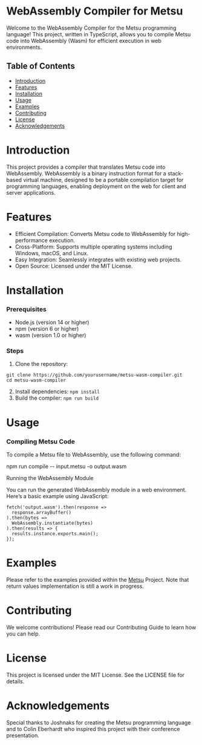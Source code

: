 # WebAssembly Compiler for Metsu

Welcome to the WebAssembly Compiler for the Metsu programming language! This project, written in TypeScript, allows you to compile Metsu code into WebAssembly (Wasm) for efficient execution in web environments.
## Table of Contents

* [Introduction](#Introduction)
* [Features](#Features)
* [Installation](#Installation)
* [Usage](#Usage)
* [Examples](#Examples)
* [Contributing](#Contributing)
* [License](#License)
* [Acknowledgements](#Acknowledgements)

# Introduction

This project provides a compiler that translates Metsu code into WebAssembly. WebAssembly is a binary instruction format for a stack-based virtual machine, designed to be a portable compilation target for programming languages, enabling deployment on the web for client and server applications.

# Features

* Efficient Compilation: Converts Metsu code to WebAssembly for high-performance execution.
* Cross-Platform: Supports multiple operating systems including Windows, macOS, and Linux.
* Easy Integration: Seamlessly integrates with existing web projects.
* Open Source: Licensed under the MIT License.

# Installation
### Prerequisites

* Node.js (version 14 or higher)
* npm (version 6 or higher)
* wasm (version 1.0 or higher)

### Steps

1. Clone the repository:

```
git clone https://github.com/yourusername/metsu-wasm-compiler.git
cd metsu-wasm-compiler
```

2. Install dependencies:
`
    npm install
`
3. Build the compiler:
`
    npm run build
`
# Usage
### Compiling Metsu Code

To compile a Metsu file to WebAssembly, use the following command:

npm run compile -- input.metsu -o output.wasm

Running the WebAssembly Module

You can run the generated WebAssembly module in a web environment. Here’s a basic example using JavaScript:

```
fetch('output.wasm').then(response =>
  response.arrayBuffer()
).then(bytes =>
  WebAssembly.instantiate(bytes)
).then(results => {
  results.instance.exports.main();
});
```

# Examples
Please refer to the examples provided within the [Metsu](https://github.com/JoshnaksPNG/Metsu) Project.
Note that return values implementation is still a work in progress.

# Contributing

We welcome contributions! Please read our Contributing Guide to learn how you can help.

# License

This project is licensed under the MIT License. See the LICENSE file for details.

# Acknowledgements

Special thanks to Joshnaks for creating the Metsu programming language and to Colin Eberhardt who inspired this project with their conference presentation.
